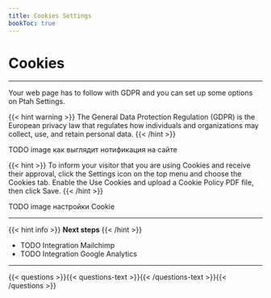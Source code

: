 ```yaml
---
title: Cookies Settings
bookToc: true
---
```


# Cookies
***

Your web page has to follow with GDPR and you can set up some options on Ptah Settings.

{{< hint warning >}}
The General Data Protection Regulation (GDPR) is the European privacy law that regulates how individuals and organizations may collect, use, and retain personal data.
{{< /hint >}}

TODO image как выглядит нотификация на сайте

{{< hint >}}
To inform your visitor that you are using Cookies and receive their approval, click the Settings icon on the top menu and choose the Cookies tab. 
Enable the Use Cookies and upload a Cookie Policy PDF file, then click Save.
{{< /hint >}}

TODO image настройки Cookie

***

{{< hint info >}}
**Next steps**
{{< /hint >}}

- TODO Integration Mailchimp
- TODO Integration Google Analytics

***

{{< questions >}}{{< questions-text >}}{{< /questions-text >}}{{< /questions >}}